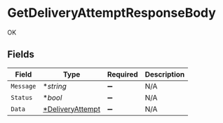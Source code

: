 # GetDeliveryAttemptResponseBody

OK


## Fields

| Field                                    | Type                                     | Required                                 | Description                              |
| ---------------------------------------- | ---------------------------------------- | ---------------------------------------- | ---------------------------------------- |
| `Message`                                | **string*                                | :heavy_minus_sign:                       | N/A                                      |
| `Status`                                 | **bool*                                  | :heavy_minus_sign:                       | N/A                                      |
| `Data`                                   | [*DeliveryAttempt](./deliveryattempt.md) | :heavy_minus_sign:                       | N/A                                      |